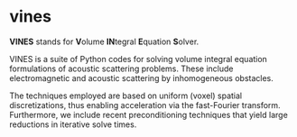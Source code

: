 # vines
**VINES** stands for **V**olume **IN**tegral **E**quation **S**olver. 

VINES is a suite of Python codes for solving volume integral equation formulations of acoustic scattering problems.
These include electromagnetic and acoustic scattering by inhomogeneous obstacles.

The techniques employed are based on uniform (voxel) spatial discretizations, thus enabling acceleration via the fast-Fourier transform. Furthermore, we include recent preconditioning techniques that yield large reductions in iterative solve times.
